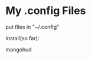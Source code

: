 <h1>My .config Files</h1>

<p>put files in "~/.config"</p>

<p>Install(so far):</p>
<p>   mangohud</p>

